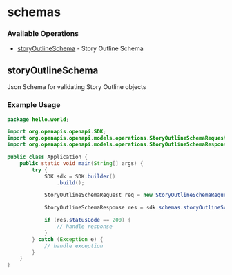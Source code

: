 # schemas

### Available Operations

* [storyOutlineSchema](#storyoutlineschema) - Story Outline Schema

## storyOutlineSchema

Json Schema for validating Story Outline objects

### Example Usage

```java
package hello.world;

import org.openapis.openapi.SDK;
import org.openapis.openapi.models.operations.StoryOutlineSchemaRequest;
import org.openapis.openapi.models.operations.StoryOutlineSchemaResponse;

public class Application {
    public static void main(String[] args) {
        try {
            SDK sdk = SDK.builder()
                .build();

            StoryOutlineSchemaRequest req = new StoryOutlineSchemaRequest("eaque");            

            StoryOutlineSchemaResponse res = sdk.schemas.storyOutlineSchema(req);

            if (res.statusCode == 200) {
                // handle response
            }
        } catch (Exception e) {
            // handle exception
        }
    }
}
```
